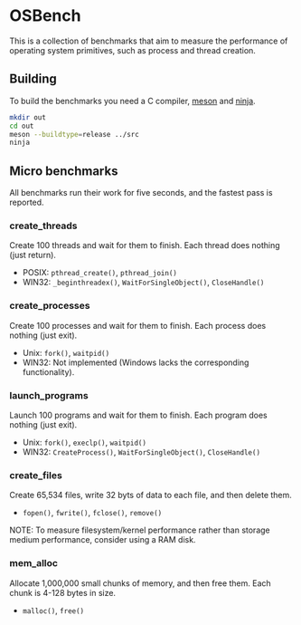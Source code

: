 # OSBench

This is a collection of benchmarks that aim to measure the performance of operating system primitives, such as process and thread creation.

## Building

To build the benchmarks you need a C compiler, [meson](http://mesonbuild.com/) and [ninja](https://ninja-build.org/).

```bash
mkdir out
cd out
meson --buildtype=release ../src
ninja
```

## Micro benchmarks

All benchmarks run their work for five seconds, and the fastest pass is reported.

### create_threads

Create 100 threads and wait for them to finish. Each thread does nothing (just return).

* POSIX: `pthread_create()`, `pthread_join()`
* WIN32: `_beginthreadex()`, `WaitForSingleObject()`, `CloseHandle()`

### create_processes

Create 100 processes and wait for them to finish. Each process does nothing (just exit).

* Unix: `fork()`, `waitpid()`
* WIN32: Not implemented (Windows lacks the corresponding functionality).

### launch_programs

Launch 100 programs and wait for them to finish. Each program does nothing (just exit).

* Unix: `fork()`, `execlp()`, `waitpid()`
* WIN32: `CreateProcess()`, `WaitForSingleObject()`, `CloseHandle()`

### create_files

Create 65,534 files, write 32 byts of data to each file, and then delete them.

* `fopen()`, `fwrite()`, `fclose()`, `remove()`

NOTE: To measure filesystem/kernel performance rather than storage medium performance, consider using a RAM disk.

### mem_alloc

Allocate 1,000,000 small chunks of memory, and then free them. Each chunk is 4-128 bytes in size.

* `malloc()`, `free()`

